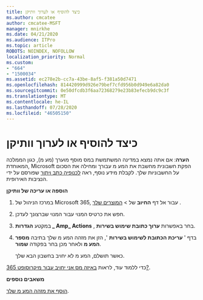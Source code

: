 ```yaml
---
title: כיצד להוסיף או לערוך וותיקן
ms.author: cmcatee
author: cmcatee-MSFT
manager: mnirkhe
ms.date: 04/21/2020
ms.audience: ITPro
ms.topic: article
ROBOTS: NOINDEX, NOFOLLOW
localization_priority: Normal
ms.custom:
- "664"
- "1500034"
ms.assetid: ec278e2b-cc7a-43be-8af5-f381a50d7471
ms.openlocfilehash: 814420999d926e79bef7cfd956b0d949e6a82da0
ms.sourcegitcommit: 0e50dfcdb3f6aa72368279e23b83efecb9dc9c3f
ms.translationtype: MT
ms.contentlocale: he-IL
ms.lasthandoff: 07/28/2020
ms.locfileid: "46505150"
---
```

# <a name="how-to-add-or-edit-a-vatid"></a>כיצד להוסיף או לערוך וותיקן

**הערה**: אם אתה נמצא במדינה המשתמשת במס מוסף מוערך (מע מ), כגון הממלכה המאוחדת, Microsoft הפקת חשבונית מחשבת את המע מ עבורך ומחילה את הסכום על החשבוניות שלך. לקבלת מידע נוסף, ראה [לכנופיה כתב ויתור](https://go.microsoft.com/fwlink/p/?LinkID=841741) שפורסם על ידי הנציבות האירופית.

**הוספה או עריכה של וותיקן**

1. במרכז הניהול של Microsoft 365, עבור אל דף **החיוב** של \> [המוצרים שלך](https://go.microsoft.com/fwlink/p/?linkid=842054) .

2. חפש את כרטיס המנוי עבור המנוי שברצונך לעדכן.

3. במקטע **הגדרות _ Amp_ Actions** , בחר באפשרות **ערוך כתובת שימוש בשירות**.

4. בדף ' **עריכת הכתובת לשימוש בשירות** ', הזן את מזהה המע מ שלך בתיבה **מספר המע מ** ולאחר מכן בחר בפקודה **שמור**.

    כאשר תושלם, המע מ לא יחויב בחשבון הבא שלך.

כדי ללמוד עוד, לראות [באיזה מס אני יחויב עבור מיקרוסופט 365?](https://docs.microsoft.com/microsoft-365/commerce/billing-and-payments/tax-information).

**משאבים נוספים**

[הוסף את מזהה המע מ שלך](https://docs.microsoft.com/microsoft-365/commerce/billing-and-payments/tax-information?view=o365-worldwide#add-your-vat-id-eu-countries-only).